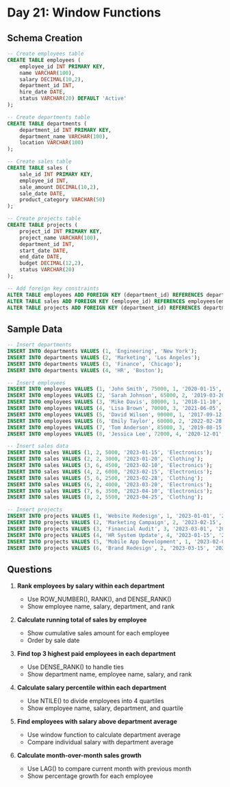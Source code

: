 # Day 21: Window Functions

## Schema Creation

```sql
-- Create employees table
CREATE TABLE employees (
    employee_id INT PRIMARY KEY,
    name VARCHAR(100),
    salary DECIMAL(10,2),
    department_id INT,
    hire_date DATE,
    status VARCHAR(20) DEFAULT 'Active'
);

-- Create departments table
CREATE TABLE departments (
    department_id INT PRIMARY KEY,
    department_name VARCHAR(100),
    location VARCHAR(100)
);

-- Create sales table
CREATE TABLE sales (
    sale_id INT PRIMARY KEY,
    employee_id INT,
    sale_amount DECIMAL(10,2),
    sale_date DATE,
    product_category VARCHAR(50)
);

-- Create projects table
CREATE TABLE projects (
    project_id INT PRIMARY KEY,
    project_name VARCHAR(100),
    department_id INT,
    start_date DATE,
    end_date DATE,
    budget DECIMAL(12,2),
    status VARCHAR(20)
);

-- Add foreign key constraints
ALTER TABLE employees ADD FOREIGN KEY (department_id) REFERENCES departments(department_id);
ALTER TABLE sales ADD FOREIGN KEY (employee_id) REFERENCES employees(employee_id);
ALTER TABLE projects ADD FOREIGN KEY (department_id) REFERENCES departments(department_id);
```

## Sample Data

```sql
-- Insert departments
INSERT INTO departments VALUES (1, 'Engineering', 'New York');
INSERT INTO departments VALUES (2, 'Marketing', 'Los Angeles');
INSERT INTO departments VALUES (3, 'Finance', 'Chicago');
INSERT INTO departments VALUES (4, 'HR', 'Boston');

-- Insert employees
INSERT INTO employees VALUES (1, 'John Smith', 75000, 1, '2020-01-15', 'Active');
INSERT INTO employees VALUES (2, 'Sarah Johnson', 65000, 2, '2019-03-20', 'Active');
INSERT INTO employees VALUES (3, 'Mike Davis', 80000, 1, '2018-11-10', 'Active');
INSERT INTO employees VALUES (4, 'Lisa Brown', 70000, 3, '2021-06-05', 'Active');
INSERT INTO employees VALUES (5, 'David Wilson', 90000, 1, '2017-09-12', 'Active');
INSERT INTO employees VALUES (6, 'Emily Taylor', 60000, 2, '2022-02-28', 'Active');
INSERT INTO employees VALUES (7, 'Tom Anderson', 85000, 3, '2019-08-15', 'Active');
INSERT INTO employees VALUES (8, 'Jessica Lee', 72000, 4, '2020-12-01', 'Active');

-- Insert sales data
INSERT INTO sales VALUES (1, 2, 5000, '2023-01-15', 'Electronics');
INSERT INTO sales VALUES (2, 2, 3000, '2023-01-20', 'Clothing');
INSERT INTO sales VALUES (3, 6, 4500, '2023-02-10', 'Electronics');
INSERT INTO sales VALUES (4, 2, 6000, '2023-02-15', 'Electronics');
INSERT INTO sales VALUES (5, 6, 2500, '2023-02-28', 'Clothing');
INSERT INTO sales VALUES (6, 2, 4000, '2023-03-20', 'Electronics');
INSERT INTO sales VALUES (7, 6, 3500, '2023-04-10', 'Electronics');
INSERT INTO sales VALUES (8, 2, 5500, '2023-04-25', 'Clothing');

-- Insert projects
INSERT INTO projects VALUES (1, 'Website Redesign', 1, '2023-01-01', '2023-06-30', 50000, 'In Progress');
INSERT INTO projects VALUES (2, 'Marketing Campaign', 2, '2023-02-15', '2023-05-15', 30000, 'Completed');
INSERT INTO projects VALUES (3, 'Financial Audit', 3, '2023-03-01', '2023-04-30', 25000, 'In Progress');
INSERT INTO projects VALUES (4, 'HR System Update', 4, '2023-01-15', '2023-08-15', 40000, 'In Progress');
INSERT INTO projects VALUES (5, 'Mobile App Development', 1, '2023-02-01', '2023-09-30', 75000, 'In Progress');
INSERT INTO projects VALUES (6, 'Brand Redesign', 2, '2023-03-15', '2023-07-15', 35000, 'In Progress');
```

## Questions

1. **Rank employees by salary within each department**
   - Use ROW_NUMBER(), RANK(), and DENSE_RANK()
   - Show employee name, salary, department, and rank

2. **Calculate running total of sales by employee**
   - Show cumulative sales amount for each employee
   - Order by sale date

3. **Find top 3 highest paid employees in each department**
   - Use DENSE_RANK() to handle ties
   - Show department name, employee name, salary, and rank

4. **Calculate salary percentile within each department**
   - Use NTILE() to divide employees into 4 quartiles
   - Show employee name, salary, department, and quartile

5. **Find employees with salary above department average**
   - Use window function to calculate department average
   - Compare individual salary with department average

6. **Calculate month-over-month sales growth**
   - Use LAG() to compare current month with previous month
   - Show percentage growth for each employee 
